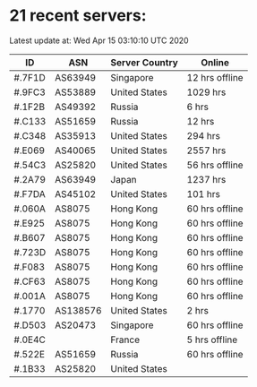 # 21 recent servers:

Latest update at: Wed Apr 15 03:10:10 UTC 2020

| ID | ASN | Server Country | Online |
| -- | --- | -------------- | ------ |
| #.7F1D | AS63949 | Singapore | 12 hrs offline |
| #.9FC3 | AS53889 | United States | 1029 hrs |
| #.1F2B | AS49392 | Russia | 6 hrs |
| #.C133 | AS51659 | Russia | 12 hrs |
| #.C348 | AS35913 | United States | 294 hrs |
| #.E069 | AS40065 | United States | 2557 hrs |
| #.54C3 | AS25820 | United States | 56 hrs offline |
| #.2A79 | AS63949 | Japan | 1237 hrs |
| #.F7DA | AS45102 | United States | 101 hrs |
| #.060A | AS8075 | Hong Kong | 60 hrs offline |
| #.E925 | AS8075 | Hong Kong | 60 hrs offline |
| #.B607 | AS8075 | Hong Kong | 60 hrs offline |
| #.723D | AS8075 | Hong Kong | 60 hrs offline |
| #.F083 | AS8075 | Hong Kong | 60 hrs offline |
| #.CF63 | AS8075 | Hong Kong | 60 hrs offline |
| #.001A | AS8075 | Hong Kong | 60 hrs offline |
| #.1770 | AS138576 | United States | 2 hrs |
| #.D503 | AS20473 | Singapore | 60 hrs offline |
| #.0E4C |  | France | 5 hrs offline |
| #.522E | AS51659 | Russia | 60 hrs offline |
| #.1B33 | AS25820 | United States | |

